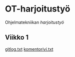 # OT-harjoitustyö
Ohjelmatekniikan *harjoitustyö*
## Viikko 1
[gitlog.txt](https://github.com/kurkilmo/ot-harjoitustyo/blob/master/laskarit/viikko1/gitlog.txt)
[komentorivi.txt](https://github.com/kurkilmo/ot-harjoitustyo/blob/master/laskarit/viikko1/komentorivi.txt)
